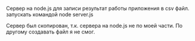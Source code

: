 Сервер на node.js для записи результат работы приложения в csv файл.
запускать командой node server.js

Сервер был скопирован, т.к. сервера на node.js не по моей части. По другому создавать файл я не смог.
